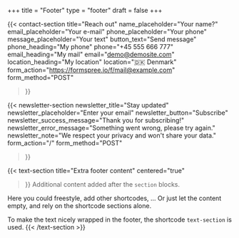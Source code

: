 +++
title =  "Footer"
type = "footer"
draft = false
+++


{{< contact-section
    title="Reach out"
    name_placeholder="Your name?"
    email_placeholder="Your e-mail"
    phone_placeholder="Your phone"
    message_placeholder="Your text"
    button_text="Send message"
    phone_heading="My phone"
    phone="+45 555 666 777"
    email_heading="My mail"
    email="demo@demosite.com"
    location_heading="My location"
    location="🇩🇰 Denmark"
    form_action="https://formspree.io/f/mail@example.com"
    form_method="POST"
>}}

{{< newsletter-section 
    newsletter_title="Stay updated"
    newsletter_placeholder="Enter your email"
    newsletter_button="Subscribe"
    newsletter_success_message="Thank you for subscribing!"
    newsletter_error_message="Something went wrong, please try again."
    newsletter_note="We respect your privacy and won't share your data."
    form_action="/"
    form_method="POST"
>}}


{{< text-section
title="Extra footer content"
centered="true"
>}}
Additional content added after the `section` blocks. 

Here you could freestyle, add other shortcodes, ...  Or just let the content empty, and rely on the shortcode sections alone.

To make the text nicely wrapped in the footer, the shortcode `text-section` is used.
{{< /text-section >}}
